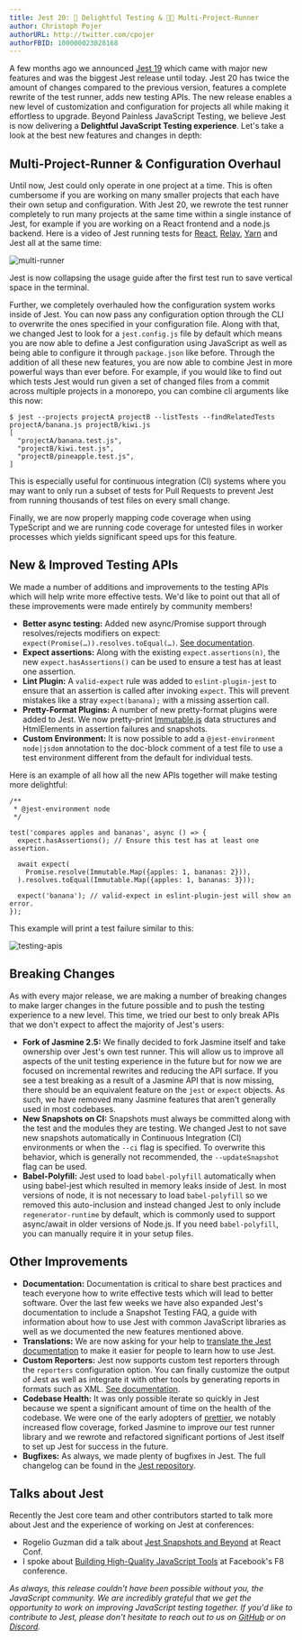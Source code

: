 ```yaml
---
title: Jest 20: 💖 Delightful Testing & 🏃🏽 Multi-Project-Runner
author: Christoph Pojer
authorURL: http://twitter.com/cpojer
authorFBID: 100000023028168
---
```


A few months ago we announced
[Jest 19](http://facebook.github.io/jest/blog/2017/02/21/jest-19-immersive-watch-mode-test-platform-improvements.html)
which came with major new features and was the biggest Jest release until today.
Jest 20 has twice the amount of changes compared to the previous version,
features a complete rewrite of the test runner, adds new testing APIs. The new
release enables a new level of customization and configuration for projects all
while making it effortless to upgrade. Beyond Painless JavaScript Testing, we
believe Jest is now delivering a **Delightful JavaScript Testing experience**.
Let's take a look at the best new features and changes in depth:

## Multi-Project-Runner & Configuration Overhaul

Until now, Jest could only operate in one project at a time. This is often
cumbersome if you are working on many smaller projects that each have their own
setup and configuration. With Jest 20, we rewrote the test runner completely to
run many projects at the same time within a single instance of Jest, for example
if you are working on a React frontend and a node.js backend. Here is a video of
Jest running tests for [React](https://github.com/facebook/react),
[Relay](https://github.com/facebook/relay),
[Yarn](https://github.com/yarnpkg/yarn) and Jest all at the same time:

![multi-runner](/jest/img/blog/20-multi-runner.gif)

<!--truncate-->

Jest is now collapsing the usage guide after the first test run to save vertical
space in the terminal.

Further, we completely overhauled how the configuration system works inside of
Jest. You can now pass any configuration option through the CLI to overwrite the
ones specified in your configuration file. Along with that, we changed Jest to
look for a `jest.config.js` file by default which means you are now able to
define a Jest configuration using JavaScript as well as being able to configure
it through `package.json` like before. Through the addition of all these new
features, you are now able to combine Jest in more powerful ways than ever
before. For example, if you would like to find out which tests Jest would run
given a set of changed files from a commit across multiple projects in a
monorepo, you can combine cli arguments like this now:

```
$ jest --projects projectA projectB --listTests --findRelatedTests projectA/banana.js projectB/kiwi.js
[
  "projectA/banana.test.js",
  "projectB/kiwi.test.js",
  "projectB/pineapple.test.js",
]
```

This is especially useful for continuous integration (CI) systems where you may
want to only run a subset of tests for Pull Requests to prevent Jest from
running thousands of test files on every small change.

Finally, we are now properly mapping code coverage when using TypeScript and we
are running code coverage for untested files in worker processes which yields
significant speed ups for this feature.

## New & Improved Testing APIs

We made a number of additions and improvements to the testing APIs which will
help write more effective tests. We'd like to point out that all of these
improvements were made entirely by community members!

* **Better async testing:** Added new async/Promise support through
  resolves/rejects modifiers on expect:
  `expect(Promise(…)).resolves.toEqual(…)`.
  [See documentation](https://facebook.github.io/jest/docs/en/expect.html#resolves).
* **Expect <n> assertions:** Along with the existing `expect.assertions(n)`, the
  new `expect.hasAssertions()` can be used to ensure a test has at least one
  assertion.
* **Lint Plugin:** A `valid-expect` rule was added to `eslint-plugin-jest` to
  ensure that an assertion is called after invoking `expect`. This will prevent
  mistakes like a stray `expect(banana);` with a missing assertion call.
* **Pretty-Format Plugins:** A number of new pretty-format plugins were added to
  Jest. We now pretty-print
  [Immutable.js](https://github.com/facebook/immutable-js/) data structures and
  HtmlElements in assertion failures and snapshots.
* **Custom Environment:** It is now possible to add a
  `@jest-environment node|jsdom` annotation to the doc-block comment of a test
  file to use a test environment different from the default for individual
  tests.

Here is an example of all how all the new APIs together will make testing more
delightful:

```
/**
 * @jest-environment node
 */

test('compares apples and bananas', async () => {
  expect.hasAssertions(); // Ensure this test has at least one assertion.

  await expect(
    Promise.resolve(Immutable.Map({apples: 1, bananas: 2})),
  ).resolves.toEqual(Immutable.Map({apples: 1, bananas: 3}));

  expect('banana'); // valid-expect in eslint-plugin-jest will show an error.
});
```

This example will print a test failure similar to this:

![testing-apis](/jest/img/blog/20-testing-apis.png)

## Breaking Changes

As with every major release, we are making a number of breaking changes to make
larger changes in the future possible and to push the testing experience to a
new level. This time, we tried our best to only break APIs that we don't expect
to affect the majority of Jest's users:

* **Fork of Jasmine 2.5:** We finally decided to fork Jasmine itself and take
  ownership over Jest's own test runner. This will allow us to improve all
  aspects of the unit testing experience in the future but for now we are
  focused on incremental rewrites and reducing the API surface. If you see a
  test breaking as a result of a Jasmine API that is now missing, there should
  be an equivalent feature on the `jest` or `expect` objects. As such, we have
  removed many Jasmine features that aren't generally used in most codebases.
* **New Snapshots on CI:** Snapshots must always be committed along with the
  test and the modules they are testing. We changed Jest to not save new
  snapshots automatically in Continuous Integration (CI) environments or when
  the `--ci` flag is specified. To overwrite this behavior, which is generally
  not recommended, the `--updateSnapshot` flag can be used.
* **Babel-Polyfill:** Jest used to load `babel-polyfill` automatically when
  using babel-jest which resulted in memory leaks inside of Jest. In most
  versions of node, it is not necessary to load `babel-polyfill` so we removed
  this auto-inclusion and instead changed Jest to only include
  `regenerator-runtime` by default, which is commonly used to support
  async/await in older versions of Node.js. If you need `babel-polyfill`, you
  can manually require it in your setup files.

## Other Improvements

* **Documentation:** Documentation is critical to share best practices and teach
  everyone how to write effective tests which will lead to better software. Over
  the last few weeks we have also expanded Jest's documentation to include a
  Snapshot Testing FAQ, a guide with information about how to use Jest with
  common JavaScript libraries as well as we documented the new features
  mentioned above.
* **Translations:** We are now asking for your help to
  [translate the Jest documentation](https://crowdin.com/project/jest) to make
  it easier for people to learn how to use Jest.
* **Custom Reporters:** Jest now supports custom test reporters through the
  `reporters` configuration option. You can finally customize the output of Jest
  as well as integrate it with other tools by generating reports in formats such
  as XML.
  [See documentation](https://facebook.github.io/jest/docs/en/configuration.html#reporters-array-modulename-modulename-options).
* **Codebase Health:** It was only possible iterate so quickly in Jest because
  we spent a significant amount of time on the health of the codebase. We were
  one of the early adopters of [prettier](https://github.com/prettier/prettier),
  we notably increased flow coverage, forked Jasmine to improve our test runner
  library and we rewrote and refactored significant portions of Jest itself to
  set up Jest for success in the future.
* **Bugfixes:** As always, we made plenty of bugfixes in Jest. The full
  changelog can be found in the
  [Jest repository](https://github.com/facebook/jest/blob/master/CHANGELOG.md#jest-2000).

## Talks about Jest

Recently the Jest core team and other contributors started to talk more about
Jest and the experience of working on Jest at conferences:

* Rogelio Guzman did a talk about
  [Jest Snapshots and Beyond](https://www.youtube.com/watch?time_continue=416&v=HAuXJVI_bUs)
  at React Conf.
* I spoke about
  [Building High-Quality JavaScript Tools](https://developers.facebook.com/videos/f8-2017/building-high-quality-javascript-tools/)
  at Facebook's F8 conference.

_As always, this release couldn't have been possible without you, the JavaScript
community. We are incredibly grateful that we get the opportunity to work on
improving JavaScript testing together. If you'd like to contribute to Jest,
please don't hesitate to reach out to us on
[GitHub](https://github.com/facebook/jest) or on
[Discord](https://discord.gg/MWRhKCj)._
